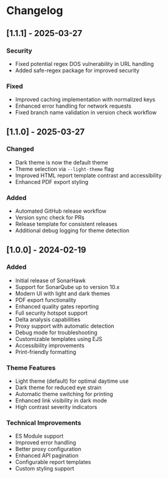 # Changelog

## [1.1.1] - 2025-03-27

### Security

- Fixed potential regex DOS vulnerability in URL handling
- Added safe-regex package for improved security

### Fixed

- Improved caching implementation with normalized keys
- Enhanced error handling for network requests
- Fixed branch name validation in version check workflow

## [1.1.0] - 2025-03-27

### Changed

- Dark theme is now the default theme
- Theme selection via `--light-theme` flag
- Improved HTML report template contrast and accessibility
- Enhanced PDF export styling

### Added

- Automated GitHub release workflow
- Version sync check for PRs
- Release template for consistent releases
- Additional debug logging for theme detection

## [1.0.0] - 2024-02-19

### Added

- Initial release of SonarHawk
- Support for SonarQube up to version 10.x
- Modern UI with light and dark themes
- PDF export functionality
- Enhanced quality gates reporting
- Full security hotspot support
- Delta analysis capabilities
- Proxy support with automatic detection
- Debug mode for troubleshooting
- Customizable templates using EJS
- Accessibility improvements
- Print-friendly formatting

### Theme Features

- Light theme (default) for optimal daytime use
- Dark theme for reduced eye strain
- Automatic theme switching for printing
- Enhanced link visibility in dark mode
- High contrast severity indicators

### Technical Improvements

- ES Module support
- Improved error handling
- Better proxy configuration
- Enhanced API pagination
- Configurable report templates
- Custom styling support
